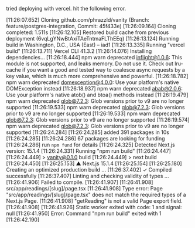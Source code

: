 tried deploying with vercel. hit the following error.

[11:26:07.652] Cloning github.com/phrazzld/vanity (Branch: feature/postgres-integration, Commit: 45f433e)
[11:26:09.164] Cloning completed: 1.511s
[11:26:12.105] Restored build cache from previous deployment (6vqLgYNwBtAxiTAeTntmaFLThEEq)
[11:26:13.124] Running build in Washington, D.C., USA (East) – iad1
[11:26:13.335] Running "vercel build"
[11:26:13.711] Vercel CLI 41.3.2
[11:26:14.076] Installing dependencies...
[11:26:18.444] npm warn deprecated inflight@1.0.6: This module is not supported, and leaks memory. Do not use it. Check out lru-cache if you want a good and tested way to coalesce async requests by a key value, which is much more comprehensive and powerful.
[11:26:18.782] npm warn deprecated domexception@4.0.0: Use your platform's native DOMException instead
[11:26:18.937] npm warn deprecated abab@2.0.6: Use your platform's native atob() and btoa() methods instead
[11:26:19.479] npm warn deprecated glob@7.2.3: Glob versions prior to v9 are no longer supported
[11:26:19.533] npm warn deprecated glob@7.2.3: Glob versions prior to v9 are no longer supported
[11:26:19.533] npm warn deprecated glob@7.2.3: Glob versions prior to v9 are no longer supported
[11:26:19.574] npm warn deprecated glob@7.2.3: Glob versions prior to v9 are no longer supported
[11:26:24.284]
[11:26:24.285] added 391 packages in 10s
[11:26:24.285]
[11:26:24.286] 67 packages are looking for funding
[11:26:24.286]   run `npm fund` for details
[11:26:24.325] Detected Next.js version: 15.1.4
[11:26:24.331] Running "npm run build"
[11:26:24.447]
[11:26:24.449] > vanity@0.1.0 build
[11:26:24.449] > next build
[11:26:24.450]
[11:26:25.153]    ▲ Next.js 15.1.4
[11:26:25.154]
[11:26:25.180]    Creating an optimized production build ...
[11:26:37.402]  ✓ Compiled successfully
[11:26:37.407]    Linting and checking validity of types ...
[11:26:41.906] Failed to compile.
[11:26:41.907]
[11:26:41.908] src/app/readings/[slug]/page.tsx
[11:26:41.908] Type error: Page "src/app/readings/[slug]/page.tsx" does not match the required types of a Next.js Page.
[11:26:41.908]   "getReading" is not a valid Page export field.
[11:26:41.908]
[11:26:41.926] Static worker exited with code: 1 and signal: null
[11:26:41.950] Error: Command "npm run build" exited with 1
[11:26:42.190]
